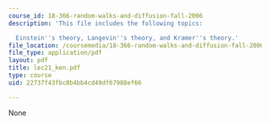 ```yaml
---
course_id: 18-366-random-walks-and-diffusion-fall-2006
description: 'This file includes the following topics:

  Einstein''s theory, Langevin''s theory, and Kramer''s theory.'
file_location: /coursemedia/18-366-random-walks-and-diffusion-fall-2006/22737f43fbc8b4bb4cd49df67988ef66_lec21_ken.pdf
file_type: application/pdf
layout: pdf
title: lec21_ken.pdf
type: course
uid: 22737f43fbc8b4bb4cd49df67988ef66

---
```

None